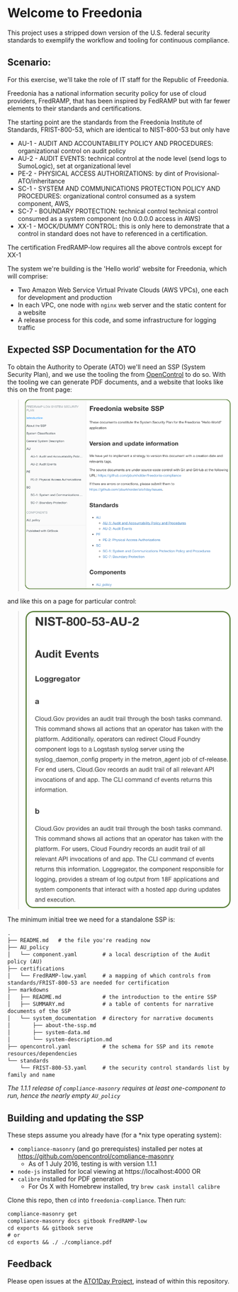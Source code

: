 Welcome to Freedonia
====================

This project uses a stripped down version of the U.S. federal security standards to exemplify the workflow and tooling for continuous compliance.

Scenario:
--------

For this exercise, we'll take the role of IT staff for the Republic of Freedonia.

Freedonia has a national information security policy for use of cloud providers, FredRAMP, that has been inspired by FedRAMP but with far fewer elements to their standards and certifications.

The starting point are the standards from the Freedonia Institute of Standards, FRIST-800-53, which are identical to NIST-800-53 but only have

* AU-1 - AUDIT AND ACCOUNTABILITY POLICY AND PROCEDURES: organizational control on audit policy
* AU-2 - AUDIT EVENTS: technical control at the node level (send logs to SumoLogic), set at organizational level
* PE-2 - PHYSICAL ACCESS AUTHORIZATIONS: by dint of Provisional-ATO/inheritance
* SC-1 - SYSTEM AND COMMUNICATIONS PROTECTION POLICY AND PROCEDURES: organizational control consumed as a system component, AWS,
* SC-7 - BOUNDARY PROTECTION: technical control technical control consumed as a system component (no 0.0.0.0 access in AWS)
* XX-1 - MOCK/DUMMY CONTROL: this is only here to demonstrate that a control in standard does not have to referenced in a certification.

The certification FredRAMP-low requires all the above controls except for XX-1

The system we're building is the 'Hello world' website for Freedonia, which will comprise:
- Two Amazon Web Service Virtual Private Clouds (AWS VPCs),
one each for development and production
- In each VPC, one node with `nginx` web server and the static content for a website
- A release process for this code, and some infrastructure for logging traffic

Expected SSP Documentation for the ATO
--------------------------------------

To obtain the Authority to Operate (ATO) we'll need an SSP (System Security Plan), and we use the tooling the from [OpenControl](https://github.com/opencontrol) to do so. With the tooling we can generate PDF documents, and a website that looks like this on the front page:

> ![frontpage](./assets/frontpage.png)

and like this on a page for particular control:

> ![detailpage](./assets/detailpage.png)


The minimum initial tree we need for a standalone SSP is:

```
.
├── README.md   # the file you're reading now
├── AU_policy
│   └── component.yaml        # a local description of the Audit policy (AU)
├── certifications
│   └── FredRAMP-low.yaml     # a mapping of which controls from standards/FRIST-800-53 are needed for certification
├── markdowns         
│   ├── README.md             # the introduction to the entire SSP
│   ├── SUMMARY.md            # a table of contents for narrative documents of the SSP
│   └── system_documentation  # directory for narrative documents
│       ├── about-the-ssp.md
│       ├── system-data.md
│       └── system-description.md
├── opencontrol.yaml          # the schema for SSP and its remote resources/dependencies
└── standards
    └── FRIST-800-53.yaml     # the security control standards list by family and name
```

*The 1.1.1 release of `compliance-masonry` requires at least one-component to run, hence the nearly empty `AU_policy`*

Building and updating the SSP
-----------------------------

These steps assume you already have (for a \*nix type operating system):
- `compliance-masonry` (and go prerequistes) installed per notes at https://github.com/opencontrol/compliance-masonry
  - As of 1 July 2016, testing is with version 1.1.1
- `node-js` installed for local viewing at https://localhost:4000 OR
- `calibre` installed for PDF generation
  -  For Os X with Homebrew installed, try `brew cask install calibre`

Clone this repo, then `cd` into `freedonia-compliance`.  Then run:

```
compliance-masonry get
compliance-masonry docs gitbook FredRAMP-low
cd exports && gitbook serve
# or
cd exports && ./ ./compliance.pdf
```

Feedback
--------

Please open issues at the [ATO1Day
Project](https://github.com/pburkholder/ato1day-compliance/issues), instead of within this repository.
